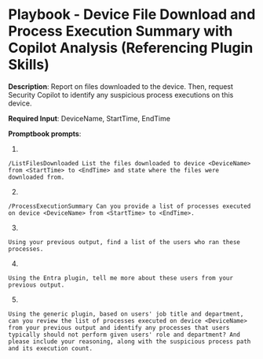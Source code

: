 # Playbook - Device File Download and Process Execution Summary with Copilot Analysis (Referencing Plugin Skills) 

**Description**: Report on files downloaded to the device. Then, request Security Copilot to identify any suspicious process executions on this device.

**Required Input**: DeviceName, StartTime, EndTime

**Promptbook prompts**:

1. 
 ```
/ListFilesDownloaded List the files downloaded to device <DeviceName> from <StartTime> to <EndTime> and state where the files were downloaded from.
 ```
2. 
 ```
/ProcessExecutionSummary Can you provide a list of processes executed on device <DeviceName> from <StartTime> to <EndTime>.
 ```
3. 
 ```
Using your previous output, find a list of the users who ran these processes.
 ```
4. 
 ```
Using the Entra plugin, tell me more about these users from your previous output.
 ```
5. 
 ```
Using the generic plugin, based on users' job title and department, can you review the list of processes executed on device <DeviceName> from your previous output and identify any processes that users typically should not perform given users' role and department? And please include your reasoning, along with the suspicious process path and its execution count.
 ```
